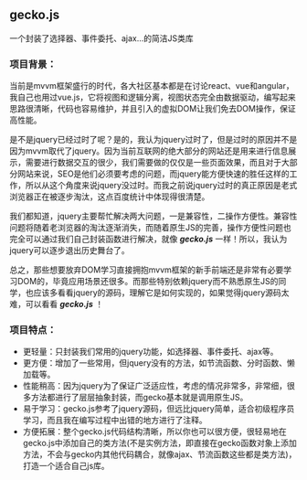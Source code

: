 ## gecko.js
 一个封装了选择器、事件委托、ajax...的简洁JS类库

### 项目背景：
  当前是mvvm框架盛行的时代，各大社区基本都是在讨论react、vue和angular，我自己也用过vue.js，它将视图和逻辑分离，视图状态完全由数据驱动，编写起来思路很清晰，代码也容易维护，并且引入的虚拟DOM让我们免去DOM操作，保证高性能。
  
  是不是jquery已经过时了呢？是的，我认为jquery过时了，但是过时的原因并不是因为mvvm取代了jquery。因为当前互联网的绝大部分的网站还是用来进行信息展示，需要进行数据交互的很少，我们需要做的仅仅是一些页面效果，而且对于大部分网站来说，SEO是他们必须要考虑的问题，而jquery能方便快速的胜任这样的工作，所以从这个角度来说jquery没过时。而我之前说jquery过时的真正原因是老式浏览器正在被逐步淘汰，这点百度统计中体现得很清楚。
  
  我们都知道，jquery主要帮忙解决两大问题，一是兼容性，二操作方便性。兼容性问题将随着老浏览器的淘汰逐渐消失，而随着原生JS的完善，操作方便性问题也完全可以通过我们自己封装函数进行解决，就像 ***gecko.js*** 一样！所以，我认为jquery可以逐步退出历史舞台了。
  
  总之，那些想要放弃DOM学习直接拥抱mvvm框架的新手前端还是非常有必要学习DOM的，毕竟应用场景还很多。而那些特别依赖jquery而不熟悉原生JS的同学，也应该多看看jquery的源码，理解它是如何实现的，如果觉得jquery源码太难，可以看看 ***gecko.js*** ！
  

### 项目特点：
* 更轻量：只封装我们常用的jquery功能，如选择器、事件委托、ajax等。
* 更方便：增加了一些常用，但jquery没有的方法，如节流函数、分时函数、懒加载等。
* 性能稍高：因为jquery为了保证广泛适应性，考虑的情况非常多，非常细，很多方法都进行了层层抽象封装，而gecko基本就是调用原生JS。
* 易于学习：gecko.js参考了jquery源码，但远比jquery简单，适合初级程序员学习，而且我在编写过程中出错的地方进行了注释。
* 方便拓展：整个gecko.js代码结构清晰，所以你也可以很方便，很轻易地在gecko.js中添加自己的类方法(不是实例方法，即直接在gecko函数对象上添加方法，不会与gecko内其他代码耦合，就像ajax、节流函数这些都是类方法)，打造一个适合自己js库。
